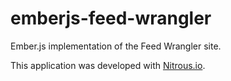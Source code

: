 emberjs-feed-wrangler
=====================

Ember.js implementation of the Feed Wrangler site.

This application was developed with [Nitrous.io](http://nitrous.io).